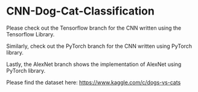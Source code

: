 # CNN-Dog-Cat-Classification

Please check out the Tensorflow branch for the CNN written using the Tensorflow Library.

Similarly, check out the PyTorch branch for the CNN written using PyTorch library. 

Lastly, the AlexNet branch shows the implementation of AlexNet using PyTorch library.

Please find the dataset here: https://www.kaggle.com/c/dogs-vs-cats
